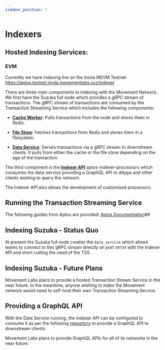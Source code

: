 ```yaml
---
sidebar_position: 7
---
```


# Indexers

## Hosted Indexing Services: 

### EVM

Currently we have indexing live on the Imola MEVM Testnet:
https://aptos.testnet.imola.movementlabs.xyz/indexer

There are three main components to indexing with the Movement Network. We first have the Suzuka full node which provides a gRPC stream of transactions. The gRPC stream of transactions are consumed by the Transaction Streaming Service which includes the following components:

- [**Cache Worker**](https://github.com/aptos-labs/aptos-core/tree/main/ecosystem/indexer-grpc/indexer-grpc-cache-worker): Pulls transactions from the node and stores them in Redis.  

- [**File Store**](https://github.com/aptos-labs/aptos-core/tree/main/ecosystem/indexer-grpc/indexer-grpc-file-store): Fetches transactions from Redis and stores them in a filesystem. 

- [**Data Service**](https://github.com/aptos-labs/aptos-core/tree/main/ecosystem/indexer-grpc/indexer-grpc-data-service): Serves transactions via a gRPC stream to downstream clients. It pulls from either the cache or the file store depending on the age of the transaction. 

The third component is the [**Indexer API**](https://github.com/aptos-labs/aptos-indexer-processors) aptos-indexer-processors which consumes the data-service providing a GraphQL API to dApps and other clients wishing to query the network.  

The Indexer API also allows the development of customised processors.

## Running the Transaction Streaming Service

The following guides from Aptos are provided: [Aptos Documentation](https://aptos.dev/en/build/indexer/txn-stream/local-development)##

## Indexing Suzuka - Status Quo
At present the Suzuka full node creates the `data_service` which allows teams to connect to this gRPC stream directly on port `30734` with the Indexer API and short cutting the need of the TSS.

## Indexing Suzuka - Future Plans

Movement Labs plans to provide a hosted Transaction Stream Service in the near future. In the meantime, anyone wishing to index the Movement network would need to self-host their own Transaction Streaming Service.

## Providing a GraphQL API

With the Data Service running, the Indexer API can be configured to consume it as per the following [repository](https://github.com/aptos-labs/aptos-indexer-processors/) to provide a GraphQL API to downstream clients:  

Movement Labs plans to provide GraphQL APIs for all of its networks in the near future.
 

